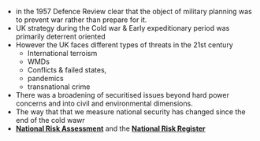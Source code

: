 - in the 1957 Defence Review clear that the object of military planning was to prevent war rather than prepare for it. 
- UK strategy during the Cold war & Early expeditionary period was primarily deterrent oriented 
- However the UK faces different types of threats in the 21st century
	- International terroism
	- WMDs
	- Conflicts & failed states, 
	- pandemics 
	- transnational crime 
- There was a broadening of securitised issues beyond hard power concerns and into civil and environmental dimensions.
- The way that that we measure national security has changed since the end of the cold wawr 
- **[National Risk Assessment](../notes/National_Risk_Assessment)** and the **[National Risk Register](../notes/National_Risk_Register)**